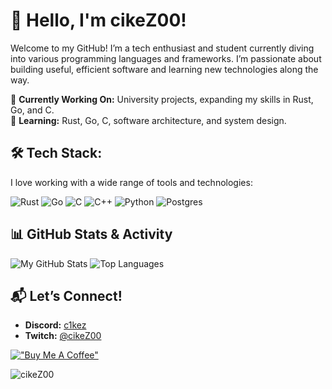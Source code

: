 # 👋 Hello, I'm cikeZ00!

Welcome to my GitHub! I’m a tech enthusiast and student currently diving into various programming languages and frameworks. I’m passionate about building useful, efficient software and learning new technologies along the way.

🔭 **Currently Working On:** University projects, expanding my skills in Rust, Go, and C.  
🌱 **Learning:** Rust, Go, C, software architecture, and system design.

## 🛠 Tech Stack:
I love working with a wide range of tools and technologies:

![Rust](https://img.shields.io/badge/rust-%23000000.svg?style=for-the-badge&logo=rust&logoColor=white) 
![Go](https://img.shields.io/badge/go-%2300add8.svg?style=for-the-badge&logo=go&logoColor=white)
![C](https://img.shields.io/badge/C-%2300599C.svg?style=for-the-badge&logo=c&logoColor=white) 
![C++](https://img.shields.io/badge/C++-%2300599C.svg?style=for-the-badge&logo=c%2B%2B&logoColor=white) 
![Python](https://img.shields.io/badge/python-3670A0?style=for-the-badge&logo=python&logoColor=ffdd54)
![Postgres](https://img.shields.io/badge/postgres-%23316192.svg?style=for-the-badge&logo=postgresql&logoColor=white)   

## 📊 GitHub Stats & Activity
![My GitHub Stats](https://github-readme-stats.vercel.app/api?username=cikeZ00&theme=dark&hide_border=true&include_all_commits=true&count_private=true)
![Top Languages](https://github-readme-stats.vercel.app/api/top-langs/?username=cikeZ00&theme=dark&hide_border=true&include_all_commits=true&count_private=true&layout=compact)


## 📬 Let’s Connect!
- **Discord:** [c1kez](https://discordapp.com/users/350765965278969860)
- **Twitch:** [@cikeZ00](https://twitch.tv/cikeZ00)

[!["Buy Me A Coffee"](https://www.buymeacoffee.com/assets/img/custom_images/orange_img.png)](https://buymeacoffee.com/cikez00)

![cikeZ00](https://count.getloli.com/@cikeZ00?name=cikeZ00&theme=booru-qualityhentais&padding=7&offset=0&align=top&scale=1&pixelated=1&darkmode=auto)
